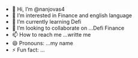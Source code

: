 - 👋 Hi, I’m @nanjovas4
- 👀 I’m interested in Finance and english language
- 🌱 I’m currently learning Defi
- 💞️ I’m looking to collaborate on ...Defi Finance 
- 📫 How to reach me ...writte me 
- 😄 Pronouns: ...my name
- ⚡ Fun fact: ...

<!---
nanjovas4/nanjovas4 is a ✨ special ✨ repository because its `README.md` (this file) appears on your GitHub profile.
You can click the Preview link to take a look at your changes.
--->
